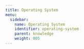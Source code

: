 ```yaml
---
title: Operating System
menu:
  sidebar:
    name: Operating System
    identifier: operating-system
    parent: knowledge
    weight: 005
---
```

